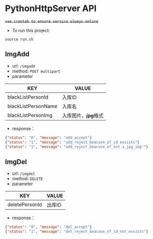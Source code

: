 # PythonHttpServer API

~~`use crontab to ensure service always online`~~

+ To run this project:

```shell
source run.sh
```

## ImgAdd

+ url: `/imgadd`
+ method: `POST multipart`
+ parameter

| KEY |VALUE |
| --- | --- |
| blackListPersonId | 入库ID |
| blackListPersonName | 入库名 |
| blackListPersonImg |  入库图片，**jpg**格式|

+ response：

```json
{"status": "0", "message": "add_accept"}
{"status": "1", "message": "add_reject_beacuse_of_id_exsists"}
{"status": "1", "message": "add_reject_beacuse_of_not_a_jpg_img'"}
```

## ImgDel
+ url: `/imgdel`
+ method: `DELETE`
+ parameter

| KEY |VALUE |
| --- | --- |
| deletePersonId | 出库ID |

+ response：

```json
{"status": "0", "message": "del_accept"}
{"status": "1", "message": "del_reject_beacuse_of_id_not_exsists"}
```
